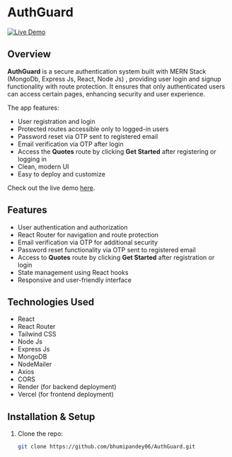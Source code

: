 # AuthGuard

[![Live Demo](https://img.shields.io/badge/Live-Demo-blue)](https://auth-guard-three.vercel.app/)

## Overview

**AuthGuard** is a secure authentication system built with MERN Stack (MongoDb, Express Js, React, Node Js) , providing user login and signup functionality with route protection. It ensures that only authenticated users can access certain pages, enhancing security and user experience.

The app features:

- User registration and login
- Protected routes accessible only to logged-in users
- Password reset via OTP sent to registered email
- Email verification via OTP after login
- Access the **Quotes** route by clicking **Get Started** after registering or logging in
- Clean, modern UI
- Easy to deploy and customize

Check out the live demo [here](https://auth-guard-three.vercel.app/).

## Features

- User authentication and authorization
- React Router for navigation and route protection
- Email verification via OTP for additional security
- Password reset functionality via OTP sent to registered email
- Access to **Quotes** route by clicking **Get Started** after registration or login
- State management using React hooks
- Responsive and user-friendly interface

## Technologies Used

- React
- React Router
- Tailwind CSS
- Node Js
- Express Js
- MongoDB
- NodeMailer
- Axios
- CORS
- Render (for backend deployment)
- Vercel (for frontend deployment)

## Installation & Setup

1. Clone the repo:
   ```bash
   git clone https://github.com/bhumipandey06/AuthGuard.git
